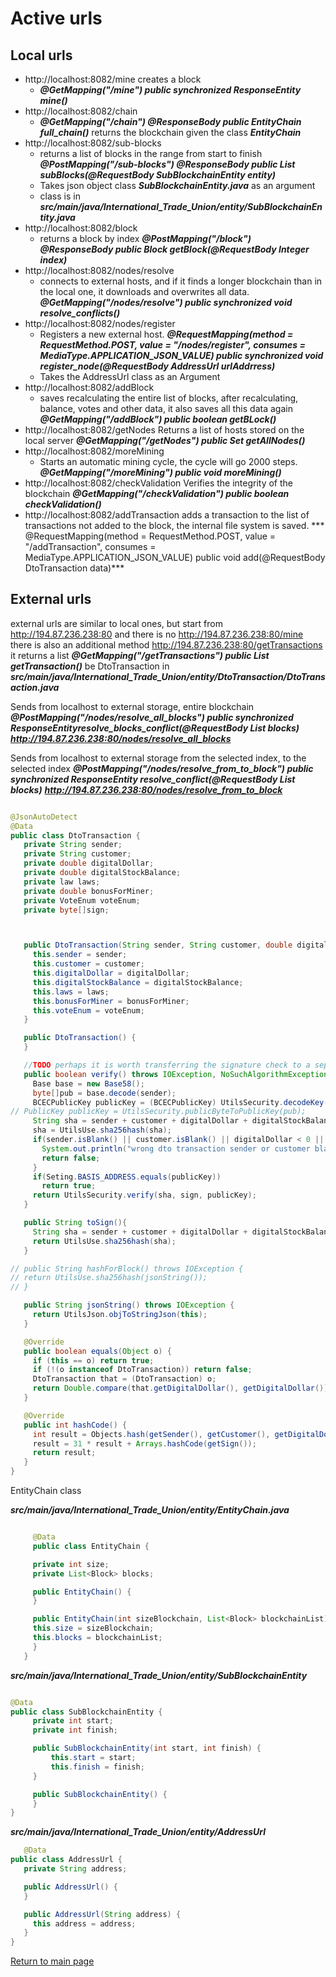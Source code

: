# Active urls


## Local urls


- http://localhost:8082/mine creates a block
    - ***@GetMapping("/mine")
      public synchronized ResponseEntity<String> mine()***
- http://localhost:8082/chain
    - ***@GetMapping("/chain")
      @ResponseBody
      public EntityChain full_chain()*** returns the blockchain given the class ***EntityChain***
- http://localhost:8082/sub-blocks
    - returns a list of blocks in the range from start to finish
      ***@PostMapping("/sub-blocks")
      @ResponseBody
      public List<Block> subBlocks(@RequestBody SubBlockchainEntity entity)***
    - Takes json object class ***SubBlockchainEntity.java*** as an argument
    - class is in ***src/main/java/International_Trade_Union/entity/SubBlockchainEntity.java***
- http://localhost:8082/block
    - returns a block by index ***@PostMapping("/block")
      @ResponseBody
      public Block getBlock(@RequestBody Integer index)***
- http://localhost:8082/nodes/resolve
    - connects to external hosts,
      and if it finds a longer blockchain than in the local one, it downloads and overwrites
      all data.
      ***@GetMapping("/nodes/resolve")
      public synchronized void resolve_conflicts()***
- http://localhost:8082/nodes/register
    - Registers a new external host.
      ***@RequestMapping(method = RequestMethod.POST, value = "/nodes/register", consumes = MediaType.APPLICATION_JSON_VALUE)
      public synchronized void register_node(@RequestBody AddressUrl urlAddrress)***
    - Takes the AddressUrl class as an Argument
- http://localhost:8082/addBlock
    - saves recalculating the entire list of blocks, after recalculating,
      balance, votes and other data, it also saves all this data again
      ***@GetMapping("/addBlock")
      public boolean getBLock()***
- http://localhost:8082/getNodes
  Returns a list of hosts stored on the local server
  ***@GetMapping("/getNodes")
  public Set<String> getAllNodes()***
- http://localhost:8082/moreMining
    - Starts an automatic mining cycle, the cycle will go 2000 steps.
      ***@GetMapping("/moreMining")
      public void moreMining()***
- http://localhost:8082/checkValidation
  Verifies the integrity of the blockchain
  ***@GetMapping("/checkValidation")
  public boolean checkValidation()***
- http://localhost:8082/addTransaction
  adds a transaction to the list of transactions not added to the block,
  the internal file system is saved.
  *** @RequestMapping(method = RequestMethod.POST, value = "/addTransaction", consumes = MediaType.APPLICATION_JSON_VALUE)
  public void add(@RequestBody DtoTransaction data)***


## External urls
external urls are similar to local ones, but start
from http://194.87.236.238:80
and there is no http://194.87.236.238:80/mine
there is also an additional method
http://194.87.236.238:80/getTransactions it returns a list
***@GetMapping("/getTransactions")
public List<DtoTransaction> getTransaction()***
be DtoTransaction in
***src/main/java/International_Trade_Union/entity/DtoTransaction/DtoTransaction.java***


Sends from localhost to external storage, entire blockchain
***@PostMapping("/nodes/resolve_all_blocks")
public synchronized ResponseEntity<String>resolve_blocks_conflict(@RequestBody List<Block> blocks)***
***http://194.87.236.238:80/nodes/resolve_all_blocks***

Sends from localhost to external storage from the selected index, to the selected index
***@PostMapping("/nodes/resolve_from_to_block")
public synchronized ResponseEntity<String> resolve_conflict(@RequestBody List<Block> blocks)***
***http://194.87.236.238:80/nodes/resolve_from_to_block***
````java

@JsonAutoDetect
@Data
public class DtoTransaction {
   private String sender;
   private String customer;
   private double digitalDollar;
   private double digitalStockBalance;
   private law laws;
   private double bonusForMiner;
   private VoteEnum voteEnum;
   private byte[]sign;



   public DtoTransaction(String sender, String customer, double digitalDollar, double digitalStockBalance, Laws laws, double bonusForMiner, VoteEnum voteEnum) {
     this.sender = sender;
     this.customer = customer;
     this.digitalDollar = digitalDollar;
     this.digitalStockBalance = digitalStockBalance;
     this.laws = laws;
     this.bonusForMiner = bonusForMiner;
     this.voteEnum = voteEnum;
   }

   public DtoTransaction() {
   }

   //TODO perhaps it is worth transferring the signature check to a separate utils, questionable!!
   public boolean verify() throws IOException, NoSuchAlgorithmException, SignatureException, NoSuchProviderException, InvalidKeyException, InvalidKeySpecException {
     Base base = new Base58();
     byte[]pub = base.decode(sender);
     BCECPublicKey publicKey = (BCECPublicKey) UtilsSecurity.decodeKey(pub);
// PublicKey publicKey = UtilsSecurity.publicByteToPublicKey(pub);
     String sha = sender + customer + digitalDollar + digitalStockBalance + laws + bonusForMiner;
     sha = UtilsUse.sha256hash(sha);
     if(sender.isBlank() || customer.isBlank() || digitalDollar < 0 || digitalStockBalance < 0 || bonusForMiner < 0|| laws == null){
       System.out.println("wrong dto transaction sender or customer blank? or dollar, reputation or reward less then 0");
       return false;
     }
     if(Seting.BASIS_ADDRESS.equals(publicKey))
       return true;
     return UtilsSecurity.verify(sha, sign, publicKey);
   }

   public String toSign(){
     String sha = sender + customer + digitalDollar + digitalStockBalance + laws + bonusForMiner;
     return UtilsUse.sha256hash(sha);
   }

// public String hashForBlock() throws IOException {
// return UtilsUse.sha256hash(jsonString());
// }

   public String jsonString() throws IOException {
     return UtilsJson.objToStringJson(this);
   }

   @Override
   public boolean equals(Object o) {
     if (this == o) return true;
     if (!(o instanceof DtoTransaction)) return false;
     DtoTransaction that = (DtoTransaction) o;
     return Double.compare(that.getDigitalDollar(), getDigitalDollar()) == 0 && Double.compare(that.getDigitalStockBalance(), getDigitalStockBalance()) == 0 && Double.compare(that.getBonusForMiner(), getBonusForMiner() ) == 0 && getSender().equals(that.getSender()) && getCustomer().equals(that.getCustomer()) && getLaws().equals(that.getLaws()) && getVoteEnum() == that .getVoteEnum() && Arrays.equals(getSign(), that.getSign());
   }

   @Override
   public int hashCode() {
     int result = Objects.hash(getSender(), getCustomer(), getDigitalDollar(), getDigitalStockBalance(), getLaws(), getBonusForMiner(), getVoteEnum());
     result = 31 * result + Arrays.hashCode(getSign());
     return result;
   }
}

````


EntityChain class

***src/main/java/International_Trade_Union/entity/EntityChain.java***
````java

     @Data
     public class EntityChain {

     private int size;
     private List<Block> blocks;

     public EntityChain() {
     }

     public EntityChain(int sizeBlockchain, List<Block> blockchainList) {
     this.size = sizeBlockchain;
     this.blocks = blockchainList;
     }
   }
````

***src/main/java/International_Trade_Union/entity/SubBlockchainEntity***

````java

@Data
public class SubBlockchainEntity {
     private int start;
     private int finish;

     public SubBlockchainEntity(int start, int finish) {
         this.start = start;
         this.finish = finish;
     }

     public SubBlockchainEntity() {
     }
}

````

***src/main/java/International_Trade_Union/entity/AddressUrl***
````java
   @Data
public class AddressUrl {
   private String address;

   public AddressUrl() {
   }

   public AddressUrl(String address) {
     this address = address;
   }
}
   ````
[Return to main page](./documentationEng.md)